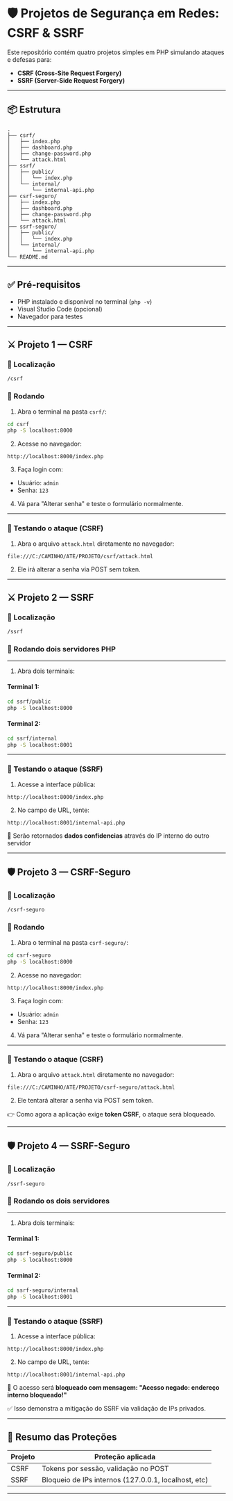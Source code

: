 
# 🛡️ Projetos de Segurança em Redes: CSRF & SSRF

Este repositório contém quatro projetos simples em PHP simulando ataques e defesas para:

- **CSRF (Cross-Site Request Forgery)**
- **SSRF (Server-Side Request Forgery)**

---

## 📦 Estrutura

```
.
├── csrf/
│   ├── index.php
│   ├── dashboard.php
│   ├── change-password.php
│   └── attack.html
├── ssrf/
│   ├── public/
│   │   └── index.php
│   └── internal/
│       └── internal-api.php
├── csrf-seguro/
│   ├── index.php
│   ├── dashboard.php
│   ├── change-password.php
│   └── attack.html
├── ssrf-seguro/
│   ├── public/
│   │   └── index.php
│   └── internal/
│       └── internal-api.php
└── README.md
```

---

## ✅ Pré-requisitos

- PHP instalado e disponível no terminal (`php -v`)
- Visual Studio Code (opcional)
- Navegador para testes

---

## ⚔️ Projeto 1 — CSRF

### 📁 Localização
```
/csrf
```

### 🚀 Rodando

1. Abra o terminal na pasta `csrf/`:

```bash
cd csrf
php -S localhost:8000
```

2. Acesse no navegador:

```
http://localhost:8000/index.php
```

3. Faça login com:
- Usuário: `admin`
- Senha: `123`

4. Vá para "Alterar senha" e teste o formulário normalmente.

---

### 🧪 Testando o ataque (CSRF)

1. Abra o arquivo `attack.html` diretamente no navegador:
```
file:///C:/CAMINHO/ATÉ/PROJETO/csrf/attack.html
```

2. Ele irá alterar a senha via POST sem token.

---

## ⚔️ Projeto 2 — SSRF

### 📁 Localização
```
/ssrf
```

### 🚀 Rodando dois servidores PHP

---

1. Abra dois terminais:

#### Terminal 1:
```bash
cd ssrf/public
php -S localhost:8000
```

#### Terminal 2:
```bash
cd ssrf/internal
php -S localhost:8001
```

---

### 🧪 Testando o ataque (SSRF)

1. Acesse a interface pública:

```
http://localhost:8000/index.php
```

2. No campo de URL, tente:

```
http://localhost:8001/internal-api.php
```

🛑 Serão retornados **dados confidencias** através do IP interno do outro servidor

---

## 🛡️ Projeto 3 — CSRF-Seguro

### 📁 Localização
```
/csrf-seguro
```

### 🚀 Rodando

1. Abra o terminal na pasta `csrf-seguro/`:

```bash
cd csrf-seguro
php -S localhost:8000
```

2. Acesse no navegador:

```
http://localhost:8000/index.php
```

3. Faça login com:
- Usuário: `admin`
- Senha: `123`

4. Vá para "Alterar senha" e teste o formulário normalmente.

---

### 🧪 Testando o ataque (CSRF)

1. Abra o arquivo `attack.html` diretamente no navegador:
```
file:///C:/CAMINHO/ATÉ/PROJETO/csrf-seguro/attack.html
```

2. Ele tentará alterar a senha via POST sem token.

👉 Como agora a aplicação exige **token CSRF**, o ataque será bloqueado.

---

## 🛡️ Projeto 4 — SSRF-Seguro

### 📁 Localização
```
/ssrf-seguro
```

### 🚀 Rodando os dois servidores

---

1. Abra dois terminais:

#### Terminal 1:
```bash
cd ssrf-seguro/public
php -S localhost:8000
```

#### Terminal 2:
```bash
cd ssrf-seguro/internal
php -S localhost:8001
```

---

### 🧪 Testando o ataque (SSRF)

1. Acesse a interface pública:

```
http://localhost:8000/index.php
```

2. No campo de URL, tente:

```
http://localhost:8001/internal-api.php
```

🛑 O acesso será **bloqueado com mensagem: "Acesso negado: endereço interno bloqueado!"**

✅ Isso demonstra a mitigação do SSRF via validação de IPs privados.

---

## 🔐 Resumo das Proteções

| Projeto | Proteção aplicada |
|--------|--------------------|
| CSRF   | Tokens por sessão, validação no POST |
| SSRF   | Bloqueio de IPs internos (127.0.0.1, localhost, etc) |

---
